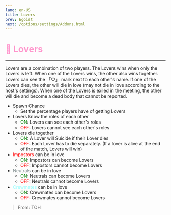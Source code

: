 ```yaml
---
lang: en-US
title: Lovers
prev: Egoist
next: /options/settings/Addons.html
---
```


# <font color=#ff9ace>💞 <b>Lovers</b></font> <Badge text="Neutral" type="tip" vertical="middle"/>
---

Lovers are a combination of two players. The Lovers wins when only the Lovers is left. When one of the Lovers wins, the other also wins together. Lovers can see the 「♡」 mark next to each other's name. If one of the Lovers dies, the other will die in love (may not die in love according to the host's settings). When one of the Lovers is exiled in the meeting, the other will die and become a dead body that cannot be reported.
* Spawn Chance
  * Set the percentage players have of getting Lovers
* Lovers know the roles of each other
  * <font color=green>ON</font>: Lovers can see each other's roles
  * <font color=red>OFF</font>: Lovers cannot see each other's roles
* Lovers die together
  * <font color=green>ON</font>: A Lover will Suicide if their Lover dies
  * <font color=red>OFF</font>: Each Lover has to die separately. (If a lover is alive at the end of the match, Lovers will win)
* <font color=red>Impostors</font> can be in love
  * <font color=green>ON</font>: Impostors can become Lovers
  * <font color=red>OFF</font>: Impostors cannot become Lovers
* <font color=#7f8c8d>Neutrals</font> can be in love
  * <font color=green>ON</font>: Neutrals can become Lovers
  * <font color=red>OFF</font>: Neutrals cannot become Lovers
* <font color=#8cffff>Crewmates</font> can be in love
  * <font color=green>ON</font>: Crewmates can become Lovers
  * <font color=red>OFF</font>: Crewmates cannot become Lovers
> From: TOH